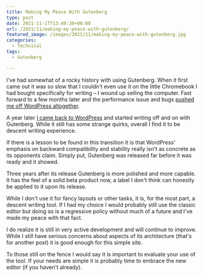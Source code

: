 ```yaml
---
title: Making My Peace With Gutenberg
type: post
date: 2021-11-17T13:49:38+00:00
url: /2021/11/making-my-peace-with-gutenberg/
featured_image: /images/2021/11/making-my-peace-with-gutenberg.jpg
categories:
  - Technical
tags:
  - Gutenberg

---
```

I've had somewhat of a rocky history with using Gutenberg. When it first came out it was so slow that I couldn't even use it on the little Chromebook I had bought specifically for writing &#8211; I wound up selling the computer. Fast forward to a few months later and the performance issue and bugs [pushed me off WordPress altogether][1].

A year later [I came back to WordPress][2] and started writing off and on with Gutenberg. While it still has some strange quirks, overall I find it to be descent writing experience.

If there is a lesson to be found in this transition it is that WordPress' emphasis on backward compatibility and stability really isn't as concrete as its opponents claim. Simply put, Gutenberg was released far before it was ready and it showed.

Three years after its release Gutenberg is more polished and more capable. It has the feel of a solid beta product now, a label I don't think can honestly be applied to it upon its release.

While I don't use it for fancy layouts or other tasks, it is, for the most part, a descent writing tool. If I had my choice I would probably still use the classic editor but doing so is a regressive policy without much of a future and I've made my peace with that fact.

I do realize it is still in very active development and will continue to improve. While I still have serious concerns about aspects of its architecture (that's for another post) it is good enough for this simple site.

To those still on the fence I would say it is important to evaluate your use of the tool. If your needs are simple it is probably time to embrace the new editor (if you haven't already).

 [1]: /2019/08/its-time-for-a-new-site/
 [2]: /2021/07/its-time-for-a-new-site-2/